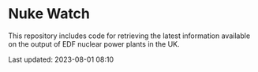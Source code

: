 # Nuke Watch

This repository includes code for retrieving the latest information available on the output of EDF nuclear power plants in the UK.

Last updated: 2023-08-01 08:10
